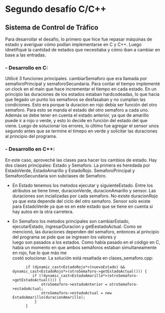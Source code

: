 # Segundo desafío C/C++
## Sistema de Control de Tráfico

Para desarrollar el desafío, lo primero que hice fue repasar máquinas de estado y averiguar cómo podían implementarse en C y C++. Luego idnetifiqué la cantidad de estados que necesitaba y cómo iban a cambiar en base a las entradas.

### - Desarrollo en C:
   Utilicé 3 funciones principales. cambiarSemaforo que era llamada por semaforoPrincipal y semaforoSecundaria.
   Para contar el tiempo implementé un clock en el main que hace incrementar el tiempo en cada estado.
   En un principio las duraciones de los estados estaban hardcodeadas, lo que hacia que llegado un punto los semaforos se desfasaban y no    cumplian las condiciones. Esto era porque la duracion en rojo debía ser función del otro semaforo. Para esto se manda el estado del 
   otro semaforo a cada uno. 
   Además se debe tener en cuenta el estado anterior, ya que de amarillo puede ir a rojo o verde, y esto lo decide en función del estado 
   del que viene.
   Luego de solucionar los errores, lo último fue agregar el sensor unos segundo antes que se termine el timepo en verde y solicitar las     duraciones al principio del programa.

### - Desarrollo en C++:
   En este caso, aproveché las clases para hacer los cambios de estado.
   Hay dos clases principales: Estado y Semaforo. La primera es heredada por EstadoVerde, EstadoAmarillo y EstadoRojo. SemaforoPrincipal y      SemaforoSecundaria son subclases de Semaforo.
   - En Estado tenemos los metodos ejecutar y siguienteEstado. Entre los atributos se tiene timer, duracionVerde, duracionAmarillo y sensor.      Las duraciones son incializadas por cada semaforo. No existe duracionRojo ya que esta depende del ciclo del otro semaforo.
     Sensor solo existe para EstadoVerde ya que es en este estado que se tiene en cuenta si hay autos en la otra carretera.
   - En Semaforo los metodos principales son cambiarEstado, ejecutarEstado, ingresarDuracion y getEestadoActual.
     Como se mencionó, las duraciones dependen del semaforo, entonces al principio del programa se pide que se ingresen los valores y   
     luego son pasados a los estados.
     Como había pasado en el código en C, había un momento en que ambos semáforos estaban simultaneamente en rojo, fue lo que más me     
     costó solucionar. La solución está resaltada en clases_semaforo.cpp:
     
               if (dynamic_cast<EstadoRojo*>(nuevoEstado) && dynamic_cast<EstadoRojo*>(otroSemaforo->getEstadoActual())) {
                  if (!dynamic_cast<EstadoAmarillo*>(otroSemaforo->getEstadoActual())) {
                      otroSemaforo->estadoAnterior = otroSemaforo->estadoActual;
                      otroSemaforo->estadoActual = new EstadoAmarillo(duracionAmarillo);
                   }
               }
